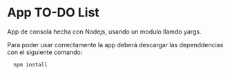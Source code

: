 
# App TO-DO List

App de consola hecha con Nodejs, usando un modulo llamdo yargs.

Para poder usar correctamente la app deberá descargar las dependdencias con el siguiente comando: 

```
  npm install
```
